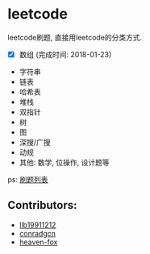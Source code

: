 # leetcode
leetcode刷题, 直接用leetcode的分类方式.

- [x] 数组 (完成时间: 2018-01-23)
-  字符串
-  链表
-  哈希表
-  堆栈
-  双指针
-  树
-  图
-  深搜/广搜
-  动规
-  其他: 数学, 位操作, 设计题等

ps: [刷题列表](ProblemsList.md)

## Contributors: 

-  [llb19911212](https://github.com/llb19911212)
-  [conradgcn](https://github.com/conradgcn)
-  [heaven-fox](https://github.com/heaven-fox)
